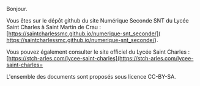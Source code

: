 Bonjour.

Vous êtes sur le dépôt github du site Numérique Seconde SNT du Lycée Saint Charles à Saint Martin de Crau :
[https://saintcharlessmc.github.io/numerique-snt_seconde/]( https://saintcharlessmc.github.io/numerique-snt_seconde/).

Vous pouvez également consulter le site officiel du Lycée Saint Charles :
[https://stch-arles.com/lycee-saint-charles](https://stch-arles.com/lycee-saint-charles=

L'ensemble des documents sont proposés sous licence CC-BY-SA.
